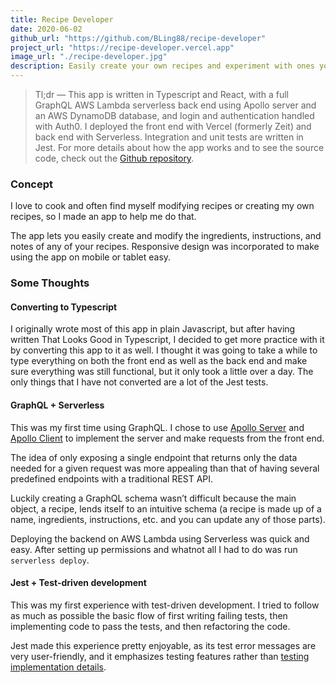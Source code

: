 ```yaml
---
title: Recipe Developer
date: 2020-06-02
github_url: "https://github.com/BLing88/recipe-developer"
project_url: "https://recipe-developer.vercel.app"
image_url: "./recipe-developer.jpg"
description: Easily create your own recipes and experiment with ones you like already.
---
```


> Tl;dr &mdash; This app is written in Typescript and React, with a full GraphQL AWS Lambda serverless back end using Apollo server and an AWS DynamoDB database, and login and authentication handled with Auth0. I deployed the front end with Vercel (formerly Zeit) and back end with Serverless. Integration and unit tests are written in Jest. For more details about how the app works and to see the source code, check out the [Github repository][gitrepo].

### Concept

I love to cook and often find myself modifying recipes or creating my own recipes, so I made an app to help me do that.

The app lets you easily create and modify the ingredients, instructions, and notes of any of your recipes. Responsive design was incorporated to make using the app on mobile or tablet easy.

### Some Thoughts

#### Converting to Typescript

I originally wrote most of this app in plain Javascript, but after having written That Looks Good in Typescript, I decided to get more practice with it by converting this app to it as well. I thought it was going to take a while to type everything on both the front end as well as the back end and make sure everything was still functional, but it only took a little over a day. The only things that I have not converted are a lot of the Jest tests.

#### GraphQL + Serverless

This was my first time using GraphQL. I chose to use [Apollo Server][apollo server] and [Apollo Client][apollo client] to implement the server and make requests from the front end.

The idea of only exposing a single endpoint that returns only the data needed for a given request was more appealing than that of having several predefined endpoints with a traditional REST API.

Luckily creating a GraphQL schema wasn’t difficult because the main object, a recipe, lends itself to an intuitive schema (a recipe is made up of a name, ingredients, instructions, etc. and you can update any of those parts).

Deploying the backend on AWS Lambda using Serverless was quick and easy. After setting up permissions and whatnot all I had to do was run `serverless deploy`.

#### Jest + Test-driven development

This was my first experience with test-driven development. I tried to follow as much as possible the basic flow of first writing failing tests, then implementing code to pass the tests, and then refactoring the code.

Jest made this experience pretty enjoyable, as its test error messages are very user-friendly, and it emphasizes testing features rather than [testing implementation details][testing].

[gitrepo]: https://github.com/BLing88/recipe-developer
[apollo server]: https://www.apollographql.com/docs/apollo-server/
[apollo client]: https://www.apollographql.com/docs/react/
[testing]: https://kentcdodds.com/blog/testing-implementation-details
